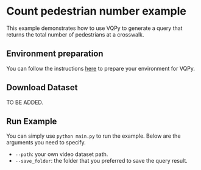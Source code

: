 # Count pedestrian number example
This example demonstrates how to use VQPy to generate a query that returns the total number of pedestrians at a crosswalk.

## Environment preparation
You can follow the instructions [here](../../README.md#installation) to prepare your environment for VQPy.

## Download Dataset
TO BE ADDED.

## Run Example
You can simply use `python main.py` to run the example. Below are the arguments you need to specify.
* `--path`: your own video dataset path.
* `--save_folder`: the folder that you preferred to save the query result.
